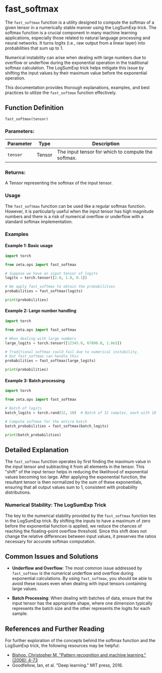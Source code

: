 # fast_softmax

The `fast_softmax` function is a utility designed to compute the softmax of a given tensor in a numerically stable manner using the LogSumExp trick. The softmax function is a crucial component in many machine learning applications, especially those related to natural language processing and neural networks. It turns logits (i.e., raw output from a linear layer) into probabilities that sum up to 1.

Numerical instability can arise when dealing with large numbers due to overflow or underflow during the exponential operation in the traditional softmax calculation. The LogSumExp trick helps mitigate this issue by shifting the input values by their maximum value before the exponential operation.

This documentation provides thorough explanations, examples, and best practices to utilize the `fast_softmax` function effectively.

## Function Definition

`fast_softmax(tensor)`

### Parameters:

| Parameter | Type     | Description                                |
|-----------|----------|--------------------------------------------|
| `tensor`  | Tensor   | The input tensor for which to compute the softmax. |

### Returns:

A Tensor representing the softmax of the input tensor.

### Usage

The `fast_softmax` function can be used like a regular softmax function. However, it is particularly useful when the input tensor has high magnitude numbers and there is a risk of numerical overflow or underflow with a standard softmax implementation.

### Examples

#### Example 1: Basic usage

```python
import torch

from zeta.ops import fast_softmax

# Suppose we have an input tensor of logits
logits = torch.tensor([2.0, 1.0, 0.1])

# We apply fast_softmax to obtain the probabilities
probabilities = fast_softmax(logits)

print(probabilities)
```

#### Example 2: Large number handling

```python
import torch

from zeta.ops import fast_softmax

# When dealing with large numbers
large_logits = torch.tensor([12345.0, 67890.0, 1.0e5])

# Traditional softmax could fail due to numerical instability,
# but fast_softmax can handle this
probabilities = fast_softmax(large_logits)

print(probabilities)
```

#### Example 3: Batch processing

```python
import torch

from zeta.ops import fast_softmax

# Batch of logits
batch_logits = torch.rand(32, 10)  # Batch of 32 samples, each with 10 logits

# Compute softmax for the entire batch
batch_probabilities = fast_softmax(batch_logits)

print(batch_probabilities)
```

## Detailed Explanation

The `fast_softmax` function operates by first finding the maximum value in the input tensor and subtracting it from all elements in the tensor. This "shift" of the input tensor helps in reducing the likelihood of exponential values becoming too large. After applying the exponential function, the resultant tensor is then normalized by the sum of these exponentials, ensuring that all output values sum to 1, consistent with probability distributions.

### Numerical Stability: The LogSumExp Trick

The key to the numerical stability provided by the `fast_softmax` function lies in the LogSumExp trick. By shifting the inputs to have a maximum of zero before the exponential function is applied, we reduce the chances of reaching the floating-point overflow threshold. Since this shift does not change the relative differences between input values, it preserves the ratios necessary for accurate softmax computation.

## Common Issues and Solutions

- **Underflow and Overflow**: The most common issue addressed by `fast_softmax` is the numerical underflow and overflow during exponential calculations. By using `fast_softmax`, you should be able to avoid these issues even when dealing with input tensors containing large values.
  
- **Batch Processing**: When dealing with batches of data, ensure that the input tensor has the appropriate shape, where one dimension typically represents the batch size and the other represents the logits for each sample.

## References and Further Reading

For further exploration of the concepts behind the softmax function and the LogSumExp trick, the following resources may be helpful:

- [Bishop, Christopher M. "Pattern recognition and machine learning." (2006): 4-73](https://www.springer.com/gp/book/9780387310732)
- Goodfellow, Ian, et al. "Deep learning." MIT press, 2016.

